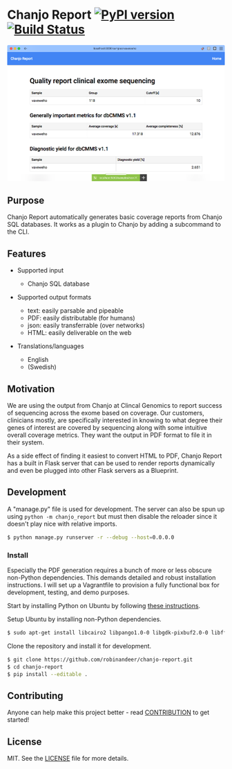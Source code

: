 # Chanjo Report [![PyPI version][fury-image]][fury-url] [![Build Status][travis-image]][travis-url]

![Example report (eng)](artwork/report-example-en.png)

## Purpose
Chanjo Report automatically generates basic coverage reports from Chanjo SQL databases. It works as a plugin to Chanjo by adding a subcommand to the CLI.


## Features
- Supported input
  - Chanjo SQL database

- Supported output formats
  - text: easily parsable and pipeable
  - PDF: easily distributable (for humans)
  - json: easily transferrable (over networks)
  - HTML: easily deliverable on the web

- Translations/languages
  - English
  - (Swedish)


## Motivation
We are using the output from Chanjo at Clincal Genomics to report success of sequencing across the exome based on coverage. Our customers, clinicians mostly, are specifically interested in knowing to what degree their genes of interest are covered by sequencing along with some intuitive overall coverage metrics. They want the output in PDF format to file it in their system.

As a side effect of finding it easiest to convert HTML to PDF, Chanjo Report has a built in Flask server that can be used to render reports dynamically and even be plugged into other Flask servers as a Blueprint.


## Development
A "manage.py" file is used for development. The server can also be spun up using ``python -m chanjo_report`` but must then disable the reloader since it doesn't play nice with relative imports.

```bash
$ python manage.py runserver -r --debug --host=0.0.0.0
```

### Install
Especially the PDF generation requires a bunch of more or less obscure non-Python dependencies. This demands detailed and robust installation instructions. I will set up a Vagrantfile to provision a fully functional box for development, testing, and demo purposes.

Start by installing Python on Ubuntu by following [these instructions](http://askubuntu.com/questions/101591/how-do-i-install-python-2-7-2-on-ubuntu).

Setup Ubuntu by installing non-Python dependencies.

```bash
$ sudo apt-get install libcairo2 libpango1.0-0 libgdk-pixbuf2.0-0 libffi-dev shared-mime-info
```

Clone the repository and install it for development.

```bash
$ git clone https://github.com/robinandeer/chanjo-report.git
$ cd chanjo-report
$ pip install --editable .
```


## Contributing
Anyone can help make this project better - read [CONTRIBUTION](CONTRIBUTING.md) to get started!


## License
MIT. See the [LICENSE](LICENSE) file for more details.


[fury-url]: http://badge.fury.io/py/chanjo-report
[fury-image]: https://badge.fury.io/py/chanjo-report.png

[travis-url]: https://travis-ci.org/robinandeer/chanjo-report
[travis-image]: https://travis-ci.org/robinandeer/chanjo-report.png?branch=develop
